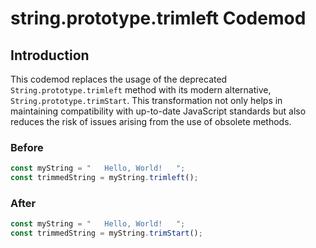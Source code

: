 # string.prototype.trimleft Codemod

## Introduction

This codemod replaces the usage of the deprecated `String.prototype.trimleft` method with its modern alternative, `String.prototype.trimStart`. This transformation not only helps in maintaining compatibility with up-to-date JavaScript standards but also reduces the risk of issues arising from the use of obsolete methods.

### Before

```javascript
const myString = "   Hello, World!   ";
const trimmedString = myString.trimleft();
```

### After

```javascript
const myString = "   Hello, World!   ";
const trimmedString = myString.trimStart();
```